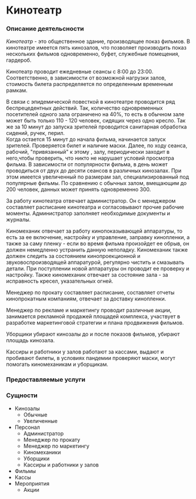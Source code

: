# Кинотеатр

### Описание деятельсности

*Кинотеатр* - это общественное здание, производящее показ фильмов. В кинотеатре имеется пять кинозалов, что позволяет производить показ нескольких фильмов одновременно, буфет, служебные помещения, гардероб. 

Кинотеатр проводит ежедневные сеансы с 8:00 до 23:00. Соответственно, в зависимости от возможной нагрузки залов, стоимость билета распределяется по определенным временным рамкам. 

В связи с эпидемической повесткой в кинотеатре проводится ряд беспрецедентных действий. Так, количество одновременных посетителей одного зала ограничено на 40%, то есть в обычном зале может быть только 110 - 120 человек, сидящих через одно кресло. Так же за 10 минут до запуска зрителей проводится санитарная обработка сидений, ручек, перил.  
Когда остается 15 минут до начала фильма, начинается запуск зрителей. Проверяется билет и наличие маски. Далее, по ходу сеанса, рабочий, "привязанный" к этому , залу, периодически заходит в него,чтобы проверить, что никто не нарушает условий просмотра фильма. 
В зависимости от популярности фильма, в день может проводиться от двух до десяти сеансов в различных кинозалах. При этом имеется увеличенный по размерам зал, специализированный под популярные фильмы. По сравнению с обычных залом, вмещающим до 200 человек, данных может принять одновременно 300.

За работу кинотеатра отвечает администратор. Он с менеджером составляет расписание кинотеатра и согласовывают прочие рабочие моменты. Администратор заполняет необходимые документы и журналы.

Киномеханик отвечает за работу кинопоказывающей аппаратуры, то есть за ее включение, настройку и  управление, заправку кинопленки, а также за саму пленку - если во время фильма произойдет ее обрыв, он должен немедленно устранить данную неполадку. Киномеханик также должен следить за состоянием кинопроекционной и звуковоспроизводящей аппаратурой, регулярно чистить и смазывать детали. При поступлении новой аппаратуры он проводит ее проверку и настройку. Также киномеханик отвечает за состояние зала - за исправность кресел, указательных огней.

Менеджер по прокату составляет расписание, составляет отчеты кинопрокатным компаниям, отвечает за доставку кинопленки.

Менеджер по рекламе и маркетингу проводит различные акции, занимается рекламной продажей площадей комплекса, участвует в разработке маркетинговой стратегии и плана продвижения фильмов.

Уборщики убирают кинозалы до и после показов фильмов, убирают площадь кинозала.

Кассиры и работники у залов работают за кассами, выдают и пробивают билеты, в условиях пандемии проверяют маски, могут помогать киномеханикам и уборщикам.

### Предоставляемые услуги

### Сущности

* Кинозалы
    * Обычные
    * Увеличенные
* Персонал
    * Администратор
    * Менеджер по прокату
    * Менеджер по маркетингу
    * Киномеханики
    * Уборщики
    * Кассиры и работники у залов
* Фильмы
* Кассы
* Мероприятия
    * Акции